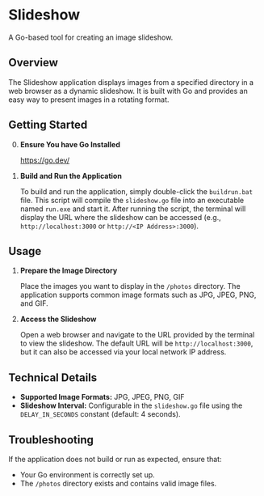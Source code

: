 # Slideshow

A Go-based tool for creating an image slideshow.

## Overview

The Slideshow application displays images from a specified directory in a web browser as a dynamic slideshow. It is built with Go and provides an easy way to present images in a rotating format.

## Getting Started

0. **Ensure You have Go Installed**

   https://go.dev/

1. **Build and Run the Application**

   To build and run the application, simply double-click the `buildrun.bat` file. This script will compile the `slideshow.go` file into an executable named `run.exe` and start it. After running the script, the terminal will display the URL where the slideshow can be accessed (e.g., `http://localhost:3000` or `http://<IP Address>:3000`).

## Usage

1. **Prepare the Image Directory**

   Place the images you want to display in the `/photos` directory. The application supports common image formats such as JPG, JPEG, PNG, and GIF.

2. **Access the Slideshow**

   Open a web browser and navigate to the URL provided by the terminal to view the slideshow. The default URL will be `http://localhost:3000`, but it can also be accessed via your local network IP address.

## Technical Details

- **Supported Image Formats:** JPG, JPEG, PNG, GIF
- **Slideshow Interval:** Configurable in the `slideshow.go` file using the `DELAY_IN_SECONDS` constant (default: 4 seconds).

## Troubleshooting

If the application does not build or run as expected, ensure that:
- Your Go environment is correctly set up.
- The `/photos` directory exists and contains valid image files.
